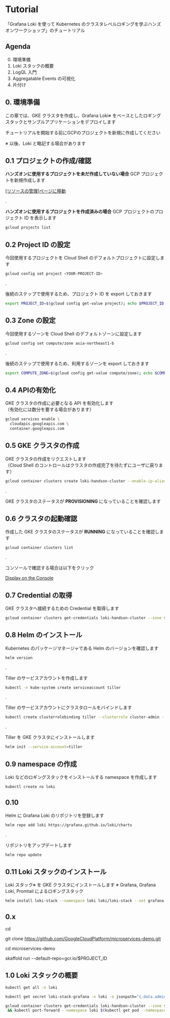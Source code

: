 # Tutorial

「Grafana Loki を使って Kubernetes のクラスタレベルロギングを学ぶハンズオンワークショップ」のチュートリアル

## Agenda

0. 環境準備
1. Loki スタックの概要
2. LogQL 入門
3. Aggregatable Events の可視化
4. 片付け 

## 0. 環境準備

この章では、GKE クラスタを作成し、Grafana Loki※ をベースとしたロギングスタックとサンプルアプリケーションをデプロイします

チュートリアルを開始する前にGCPのプロジェクトを新規に作成してください

※ 以後、Loki と略記する場合があります

## 0.1 プロジェクトの作成/確認

**ハンズオンに使用するプロジェクトを未だ作成していない場合**
GCP プロジェクトを新規作成します

[\[リソースの管理\]ページに移動](https://console.cloud.google.com/cloud-resource-manager?hl=ja)  

.

**ハンズオンに使用するプロジェクトを作成済みの場合**
GCP プロジェクトのプロジェクト ID を表示します

```bash
gcloud projects list
```

## 0.2 Project ID の設定

今回使用するプロジェクトを Cloud Shell のデフォルトプロジェクトに設定します

```bash
gcloud config set project <YOUR-PROJECT-ID>
```  

.

後続のステップで使用するため、プロジェクト ID を export しておきます

```bash
export PROJECT_ID=$(gcloud config get-value project); echo $PROJECT_ID
```

## 0.3 Zone の設定

今回使用するゾーンを Cloud Shell のデフォルトゾーンに設定します

```bash
gcloud config set compute/zone asia-northeast1-b
```

.

後続のステップで使用するため、利用するゾーンを export しておきます

```bash
export COMPUTE_ZONE=$(gcloud config get-value compute/zone); echo $COMPUTE_ZONE
```

## 0.4 APIの有効化

GKE クラスタの作成に必要となる API を有効化します  
（有効化には数分を要する場合があります）

```bash
gcloud services enable \
  cloudapis.googleapis.com \
  container.googleapis.com
```

## 0.5 GKE クラスタの作成

GKE クラスタの作成をリクエストします  
（Cloud Shell のコントロールはクラスタの作成完了を待たずにユーザに戻ります）

```bash
gcloud container clusters create loki-handson-cluster --enable-ip-alias --num-nodes 3 --zone $COMPUTE_ZONE --async
```

.

GKE クラスタのステータスが **PROVISIONING** になっていることを確認します

## 0.6 クラスタの起動確認

作成した GKE クラスタのステータスが **RUNNING** になっていることを確認します

```bash
gcloud container clusters list
```

.
  
コンソールで確認する場合は以下をクリック

[Display on the Console](https://console.cloud.google.com/kubernetes/list)

## 0.7 Credential の取得

GKE クラスタへ接続するための Credential を取得します

```bash
gcloud container clusters get-credentials loki-handson-cluster --zone $COMPUTE_ZONE --project $PROJECT_ID
```

## 0.8 Helm のインストール

Kubernetes のパッケージマネージャである Helm のバージョンを確認します

```bash
helm version
```

.

Tiller のサービスアカウントを作成します

```bash
kubectl -n kube-system create serviceaccount tiller
```

.


Tiller のサービスアカウントにクラスタロールをバインドします

```bash
kubectl create clusterrolebinding tiller --clusterrole cluster-admin --serviceaccount=kube-system:tiller
```

.


Tiller を GKE クラスタにインストールします

```bash
helm init --service-account=tiller
```

## 0.9 namespace の作成

Loki などのロギングスタックをインストールする namespace を作成します

```bash
kubectl create ns loki
```

## 0.10

Helm に Grafana Loki のリポジトリを登録します

```bash
helm repo add loki https://grafana.github.io/loki/charts
```

.

リポジトリをアップデートします

```bash
helm repo update
```

## 0.11 Loki スタックのインストール

Loki スタック※ を GKE クラスタにインストールします
※ Grafana, Grafana Loki, Promtail によるロギングスタック

```bash
helm install loki-stack --namespace loki loki/loki-stack --set grafana.enabled=true --set grafana.image.tag=master --set prometheus.enabled=true
```


## 0.x

cd

git clone https://github.com/GoogleCloudPlatform/microservices-demo.git

cd microservices-demo

skaffold run --default-repo=gcr.io/$PROJECT_ID

## 1.0 Loki スタックの概要

```bash
kubectl get all -n loki
```


```bash
kubectl get secret loki-stack-grafana -n loki -o jsonpath="{.data.admin-password}" | base64 -d
```


```bash
gcloud container clusters get-credentials loki-handson-cluster --zone $COMPUTE_ZONE --project $PROJECT_ID \
 && kubectl port-forward --namespace loki $(kubectl get pod --namespace loki --selector="app=grafana,release=loki-stack" --output jsonpath='{.items[0].metadata.name}') 8080:3000
```
